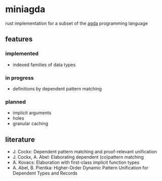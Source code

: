 # miniagda
rust implementation for a subset of the [agda](https://github.com/agda/agda) programming language

## features

### implemented
- indexed families of data types

### in progress
- definitions by dependent pattern matching

### planned
- implicit arguments 
- holes
- granular caching

## literature

- J. Cockx: Dependent pattern matching and proof-relevant unification
- J. Cockx, A. Abel: Elaborating dependent (co)pattern matching
- A. Kovacs: Elaboration with first-class implicit function types
- A. Abel, B. Pientka: Higher-Order Dynamic Pattern Unification for Dependent Types and Records